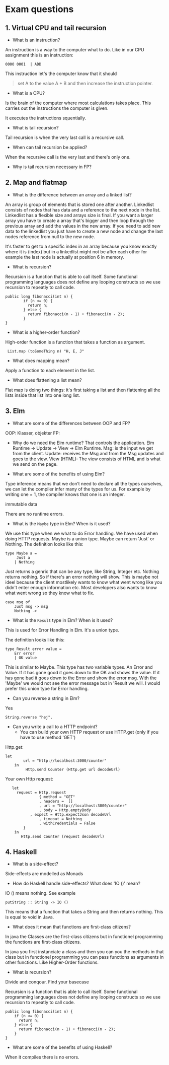 # Exam questions

## 1. Virtual CPU and tail recursion

* What is an instruction?

An instruction is a way to the computer what to do. Like in our CPU assignment this is an instruction:

````
0000 0001  | ADD
````

This instruction let's the computer know that it should 

> set A to the value A + B and then increase the instruction pointer.

* What is a CPU?

Is the brain of the computer where most calculations takes place. This carries out the instructions the computer is given. 

It executes the instructions squentially.

* What is tail recursion? 

Tail recursion is when the very last call is a recursive call.

* When can tail recursion be applied?

When the recursive call is the very last and there's only one.

* Why is tail recursion necessary in FP?



## 2. Map and flatmap

* What is the difference between an array and a linked list?

An array is group of elements that is stored one after another. Linkedlist consists of nodes that has data and a reference to the next node in the list.
Linkedlist has a flexible size and arrays size is final. If you want a larger array you have to create a array that's bigger and then loop through
the previous array and add the values in the new array. If you need to add new data to the linkedlist you just have to create a new node and change the last nodes
reference from null to the new node.

It's faster to get to a specific index in an array because you know exactly where it is (index) but in a linkedlist might not be after each other for example the last node is 
actually at position 6 in memory.
 
* What is recursion?

 Recursion is a function that is able to call itself. Some functional programming languages does not define any looping constructs so we use recursion to repeatly to call
 code.
 
````
public long fibonacci(int n) {
        if (n <= 0) {
          return n;
        } else {
          return fibonacci(n - 1) + fibonacci(n - 2);
        }
}
````

* What is a higher-order function?

High-order function is a function that takes a function as argument. 
```
 List.map (toSomeThing n) "H, E, J" 
```
* What does mapping mean?

Apply a function to each element in the list.

* What does flattening a list mean?

Flat map is doing two things: it's first taking a list and then flattening
all the lists inside that list into one long list.


## 3. Elm

* What are some of the differences between OOP and FP?

OOP: Klasser, objekter
FP: 

* Why do we need the Elm runtime?
That controls the application. 
Elm Runtime  -> Update -> View  -> Elm Runtime.
Msg: is the input we get from the client.
Update: receives the Msg and from the Msg updates and goes to the view.
View (HTML): The view consists of HTML and is what we send on the page.
 
* What are some of the benefits of using Elm?

Type inference means that we don’t need to declare all the types ourselves, we can let the compiler infer many of the types for us. For example by writing one = 1, the compiler knows that one is an integer.

immutable data 

There are no runtime errors. 

* What is the ``Maybe`` type in Elm? When is it used?

We use this type when we what to do Error handling. We have used when doing HTTP requests. 
Maybe is a union type. 
Maybe can return 'Just' or Nothing. The definition looks like this:
```
type Maybe a =
	 Just a
	| Nothing
```
Just returns a genric that can be any type, like String, Integer etc.
Nothing returns nothing. So if there's an error nothing will show. This is maybe not ideel
because the client mostlikely wants to know what went wrong like you didn't enter enough information etc.
Most developers also wants to know what went wrong so they know what to fix. 
```
case msg of
	Just msg -> msg
	Nothing -> 
``` 
* What is the ``Result`` type in Elm? When is it used?

This is used for Error Handling in Elm. It's a union type. 

The definition looks like this:
```
type Result error value =
	Err error
	| OK value
```
This is similar to Maybe. This type has two variable types. An Error and Value. If it has gone good it goes down to the OK and shows the value. If it
has gone bad it goes down to the Error and show the error msg. With the 'Maybe' we would not see the error message but in 'Result we will. I would prefer 
this union type for Error handling.

* Can you reverse a string in Elm?

Yes
```
String.reverse "hej".
```
* Can you write a call to a HTTP endpoint?
    - You can build your own HTTP request or use HTTP.get (only if you have to use method 'GET')

Http.get:
```
let
        url = "http://localhost:3000/counter"
    in
     	 Http.send Counter (Http.get url decodeUrl)
```
Your own Http request:
```
   let
	 request = Http.request
     	       { method = "GET"
     	       , headers =  []
     	       , url = "http://localhost:3000/counter"
     	       , body = Http.emptyBody
	       , expect = Http.expectJson decodeUrl
      	       , timeout = Nothing
       	       , withCredentials = False
      	}
	in 
  	   Http.send Counter (request decodeUrl)
```

## 4. Haskell

* What is a side-effect?

Side-effects are modelled as Monads 

* How do Haskell handle side-effects? What does 'IO ()' mean?

IO () means nothing. See example

````
putString :: String -> IO ()

````
This means that a function that takes a String and then returns nothing. This is equal to void in Java. 

* What does it mean that functions are first-class citizens?

In java the Classes are the first-class citizens but in functionel programming the functions are first-class citizens.

In java you first instanciate a class and then you can you the methods in that class but in functionel programming you can pass functions as arguments in other functions. Like Higher-Order functions.


* What is recursion?

Divide and conqour. Find your basecase

 Recursion is a function that is able to call itself. Some functional programming languages does not define any looping constructs so we use recursion to repeatly to call
 code.

````
public long fibonacci(int n) {
	if (n <= 0) {
	  return n;
	} else {
	  return fibonacci(n - 1) + fibonacci(n - 2);
	}
}
````

* What are some of the benefits of using Haskell?

When it compiles there is no errors. 
